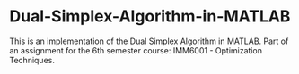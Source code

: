 # Dual-Simplex-Algorithm-in-MATLAB
This is an implementation of the Dual Simplex Algorithm in MATLAB. Part of an assignment for the 6th semester course: IMM6001 - Optimization Techniques.
